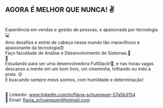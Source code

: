 

## AGORA É MELHOR QUE NUNCA! :v:
 
<br/>Experiência em vendas e gestão de pessoas, e apaixonada por tecnologia :computer:
<br/>Amo desafios e entrei de cabeça nesse mundo tão maravilhoso e apaixonante da tecnologia:heart_eyes:
<br/>Faço faculdade de Análise e Desenvolvimento de Sistemas.:punch: 
<br/>:purple_heart: 
<br/>Estudando para ser uma desenvolvedora FullStack!:raised_hands:, e nas horas vagas descanso a mente em um bom livro, um cineminha, trilhando ou indo à praia. :sun_with_face:
<br/>E buscando sempre meus sonhos, com humildade e determinação!

<br/>💬 Linkedin: www.linkedin.com/in/flávia-schuenquer-57a5b3154 
<br/>👋 Email: flavia_schuenquer@hotmail.com
   

